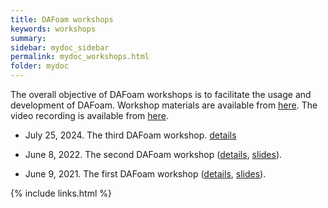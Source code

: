 ```yaml
---
title: DAFoam workshops
keywords: workshops
summary: 
sidebar: mydoc_sidebar
permalink: mydoc_workshops.html
folder: mydoc
---
```


The overall objective of DAFoam workshops is to facilitate the usage and development of DAFoam. Workshop materials are available from [here](https://github.com/DAFoam/workshops). The video recording is available from [here](https://www.youtube.com/channel/UCr9SKeQBuntzYf-3ubtfzmQ).

- July 25, 2024. The third DAFoam workshop. [details](https://dafoam.github.io/dafoam_workshop_2024.html)

- June 8, 2022. The second DAFoam workshop ([details](https://dafoam.github.io/dafoam_workshop_2022.html), [slides](https://github.com/DAFoam/workshops/blob/main/2022_Summer/slides/2022_Summer_Workshop.pdf)).

- June 9, 2021. The first DAFoam workshop ([details](https://dafoam.github.io/dafoam_workshop_2021.html), [slides](https://github.com/DAFoam/workshops/blob/main/2021_Summer/slides/2021_Summer_Workshop.pdf)).


{% include links.html %}
